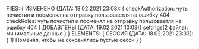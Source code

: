 FIlES: {
    ИЗМЕНЕНО (ДАТА: 18.02.2021 23:08): {
        checkAuthorization: чуть почистил и пооменял на отправку пользоваетля на ошибку 404
        checkRoles: чуть почистил и пооменял на отправку пользоваетля на ошибку 404
    }
    ДОБАВЛЕНЫ (ДАТА: 19.02.2021 10:08){
        settings(2 файла): минимальные данные
    } 
}
ELEMENTS: {
    СЕССИЯ (ДАТА: 18.02.2021 23:33): {
        1) Поменял, чтобы не сохранялись пустые сесси
    }
}
